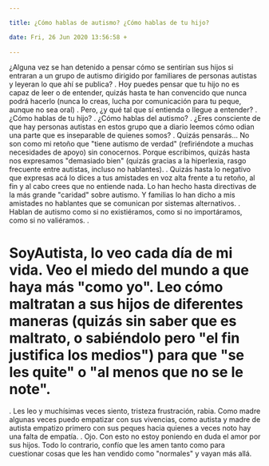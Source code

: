 ```yaml
---

title: ¿Cómo hablas de autismo? ¿Cómo hablas de tu hijo?

date: Fri, 26 Jun 2020 13:56:58 +
 
---
```

¿Alguna vez se han detenido a pensar cómo se sentirían sus hijos si entraran a un grupo de autismo dirigido por familiares de personas autistas y leyeran lo que ahí se publica?
.
Hoy puedes pensar que tu hijo no es capaz de leer o de entender, quizás hasta te han convencido que nunca podrá hacerlo (nunca lo creas, lucha por comunicación para tu peque, aunque no sea oral)
.
Pero, ¿y qué tal que sí entienda o llegue a entender?
.
¿Cómo hablas de tu hijo?
.
¿Cómo hablas del autismo?
.
¿Eres consciente de que hay personas autistas en estos grupo que a diario leemos cómo odian una parte que es inseparable de quienes somos?
.
Quizás pensarás... No son como mi retoño que "tiene autismo de verdad" (refiriéndote a muchas necesidades de apoyo) sin conocernos. Porque escribimos, quizás hasta nos expresamos "demasiado bien" (quizás gracias a la hiperlexia, rasgo frecuente entre autistas, incluso no hablantes).
.
Quizás hasta lo negativo que expresas acá lo dices a tus amistades en voz alta frente a tu retoño, al fin y al cabo crees que no entiende nada. Lo han hecho hasta directivas de la más grande "caridad" sobre autismo. Y familias lo han dicho a mis amistades no hablantes que se comunican por sistemas alternativos.
.
Hablan de autismo como si no existiéramos, como si no importáramos, como si no valiéramos.
.
# SoyAutista, lo veo cada día de mi vida. Veo el miedo del mundo a que haya más "como yo". Leo cómo maltratan a sus hijos de diferentes maneras (quizás sin saber que es maltrato, o sabiéndolo pero "el fin justifica los medios") para que "se les quite" o "al menos que no se le note".
.
Les leo y muchísimas veces siento, tristeza frustración, rabia. Como madre algunas veces puedo empatizar con sus vivencias, como autista y madre de autista empatizo primero con sus peques hacia quienes a veces noto hay una falta de empatía.
.
Ojo. Con esto no estoy poniendo en duda el amor por sus hijos. Todo lo contrario, confío que les amen tanto como para cuestionar cosas que les han vendido como "normales" y vayan más allá.

